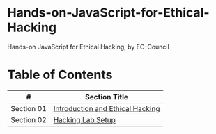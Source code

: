 # Hands-on-JavaScript-for-Ethical-Hacking
Hands-on JavaScript for Ethical Hacking, by EC-Council

# Table of Contents

| **#** | **Section Title** |
| :---: | --- |
|Section 01 | [Introduction and Ethical Hacking](section-01/) |
|Section 02 | [Hacking Lab Setup](section-02/) |